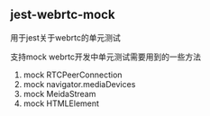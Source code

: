 ## jest-webrtc-mock

用于jest关于webrtc的单元测试

支持mock webrtc开发中单元测试需要用到的一些方法
1. mock RTCPeerConnection
2. mock navigator.mediaDevices
3. mock MeidaStream
4. mock HTMLElement